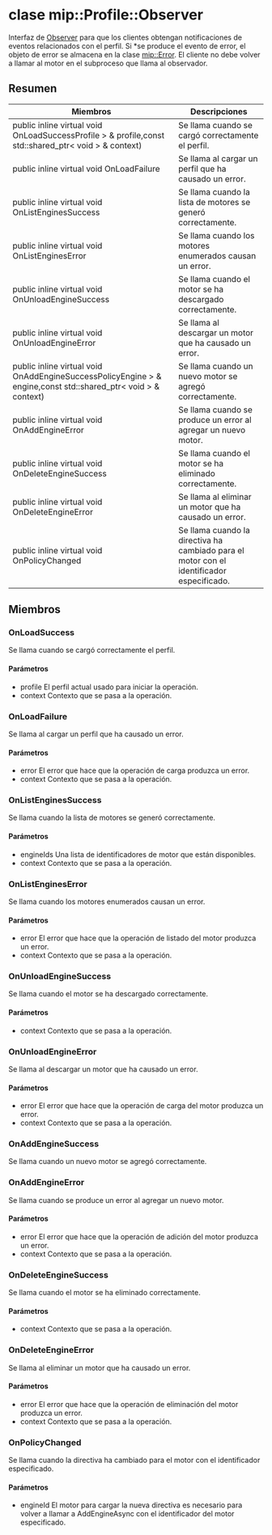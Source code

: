 # <a name="class-mipprofileobserver"></a>clase mip::Profile::Observer 
Interfaz de [Observer](#classmip_1_1_profile_1_1_observer) para que los clientes obtengan notificaciones de eventos relacionados con el perfil.
Si *se produce el evento de error, el objeto de error se almacena en la clase [mip::Error](#classmip_1_1_error). El cliente no debe volver a llamar al motor en el subproceso que llama al observador.
## <a name="summary"></a>Resumen
 Miembros                        | Descripciones                                
--------------------------------|---------------------------------------------
public inline virtual void OnLoadSuccessProfile > & profile,const std::shared_ptr< void > & context) | Se llama cuando se cargó correctamente el perfil.
public inline virtual void OnLoadFailure | Se llama al cargar un perfil que ha causado un error.
public inline virtual void OnListEnginesSuccess | Se llama cuando la lista de motores se generó correctamente.
public inline virtual void OnListEnginesError | Se llama cuando los motores enumerados causan un error.
public inline virtual void OnUnloadEngineSuccess | Se llama cuando el motor se ha descargado correctamente.
public inline virtual void OnUnloadEngineError | Se llama al descargar un motor que ha causado un error.
public inline virtual void OnAddEngineSuccessPolicyEngine > & engine,const std::shared_ptr< void > & context) | Se llama cuando un nuevo motor se agregó correctamente.
public inline virtual void OnAddEngineError | Se llama cuando se produce un error al agregar un nuevo motor.
public inline virtual void OnDeleteEngineSuccess | Se llama cuando el motor se ha eliminado correctamente.
public inline virtual void OnDeleteEngineError | Se llama al eliminar un motor que ha causado un error.
public inline virtual void OnPolicyChanged | Se llama cuando la directiva ha cambiado para el motor con el identificador especificado.
## <a name="members"></a>Miembros
### <a name="onloadsuccess"></a>OnLoadSuccess
Se llama cuando se cargó correctamente el perfil.
#### <a name="parameters"></a>Parámetros
* profile El perfil actual usado para iniciar la operación. 
* context Contexto que se pasa a la operación.
### <a name="onloadfailure"></a>OnLoadFailure
Se llama al cargar un perfil que ha causado un error.
#### <a name="parameters"></a>Parámetros
* error El error que hace que la operación de carga produzca un error. 
* context Contexto que se pasa a la operación.
### <a name="onlistenginessuccess"></a>OnListEnginesSuccess
Se llama cuando la lista de motores se generó correctamente.
#### <a name="parameters"></a>Parámetros
* engineIds Una lista de identificadores de motor que están disponibles. 
* context Contexto que se pasa a la operación.
### <a name="onlistengineserror"></a>OnListEnginesError
Se llama cuando los motores enumerados causan un error.
#### <a name="parameters"></a>Parámetros
* error El error que hace que la operación de listado del motor produzca un error. 
* context Contexto que se pasa a la operación.
### <a name="onunloadenginesuccess"></a>OnUnloadEngineSuccess
Se llama cuando el motor se ha descargado correctamente.
#### <a name="parameters"></a>Parámetros
* context Contexto que se pasa a la operación.
### <a name="onunloadengineerror"></a>OnUnloadEngineError
Se llama al descargar un motor que ha causado un error.
#### <a name="parameters"></a>Parámetros
* error El error que hace que la operación de carga del motor produzca un error. 
* context Contexto que se pasa a la operación.
### <a name="onaddenginesuccess"></a>OnAddEngineSuccess
Se llama cuando un nuevo motor se agregó correctamente.
### <a name="onaddengineerror"></a>OnAddEngineError
Se llama cuando se produce un error al agregar un nuevo motor.
#### <a name="parameters"></a>Parámetros
* error El error que hace que la operación de adición del motor produzca un error. 
* context Contexto que se pasa a la operación.
### <a name="ondeleteenginesuccess"></a>OnDeleteEngineSuccess
Se llama cuando el motor se ha eliminado correctamente.
#### <a name="parameters"></a>Parámetros
* context Contexto que se pasa a la operación.
### <a name="ondeleteengineerror"></a>OnDeleteEngineError
Se llama al eliminar un motor que ha causado un error.
#### <a name="parameters"></a>Parámetros
* error El error que hace que la operación de eliminación del motor produzca un error. 
* context Contexto que se pasa a la operación.
### <a name="onpolicychanged"></a>OnPolicyChanged
Se llama cuando la directiva ha cambiado para el motor con el identificador especificado.
#### <a name="parameters"></a>Parámetros
* engineId El motor para cargar la nueva directiva es necesario para volver a llamar a AddEngineAsync con el identificador del motor especificado.